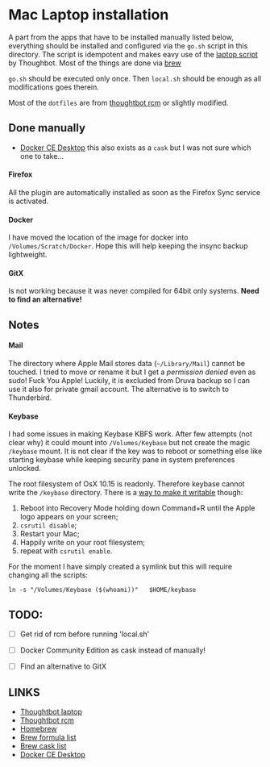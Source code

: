 # Mac Laptop installation

A part from the apps that have to be installed manually listed below, everything should be installed and configured via the `go.sh` script in this directory. The script is idempotent and makes eavy use of the [laptop script][1] by Thoughbot. Most of the things are done via [brew][3]

`go.sh` should be executed only once. Then `local.sh` should be enough as all modifications goes therein.

Most of the `dotfiles` are from [thoughtbot rcm][2] or slightly modified. 

## Done manually
 * [Docker CE Desktop][6] this also exists  as a `cask` but I was not sure which one to take...


#### Firefox
All the plugin are automatically installed as soon as the Firefox Sync service is activated. 

#### Docker
I have moved the location of the image for docker into `/Volumes/Scratch/Docker`. Hope this will help keeping the insync backup lightweight.

#### GitX 
Is not working because it was never compiled for 64bit only systems. **Need to find an alternative!**


## Notes

#### Mail
The directory where Apple Mail stores data (`~/Library/Mail`) cannot be touched. 
I tried to move or rename it but I get a _permission denied_ even as sudo! 
Fuck You Apple!
Luckily, it is excluded from Druva backup so I can use it also for private gmail account. 
The alternative is to switch to Thunderbird. 

#### Keybase
I had some issues in making Keybase KBFS work. After few attempts (not clear why) it could mount into `/Volumes/Keybase` but not create the magic `/keybase` mount. It is not clear if the key was to reboot or something else like starting keybase while keeping security pane in system preferences unlocked. 

The root filesystem of OsX 10.15 is readonly. Therefore keybase cannot write the `/keybase` directory. 
There is a [way to make it writable][8] though: 

  1. Reboot into Recovery Mode holding down Command+R until the Apple logo appears on your screen;
  2. `csrutil disable`;
  3. Restart your Mac;
  4. Happily write on your root filesystem;
  5. repeat with `csrutil enable`.

For the moment I have simply created a symlink but this will require changing all the scripts:

```
ln -s "/Volumes/Keybase ($(whoami))"   $HOME/keybase
```


## TODO:
 - [ ] Get rid of rcm before running 'local.sh'
 - [ ] Docker Community Edition as cask instead of manually!
 - [ ] Find an alternative to GitX
 

## LINKS
 - [Thoughtbot laptop][1]
 - [Thoughtbot rcm][2]
 - [Homebrew][3]
 - [Brew formula list][4]
 - [Brew cask list][5]
 - [Docker CE Desktop][6]

[1]: https://github.com/thoughtbot/laptop
[2]: https://github.com/thoughtbot/rcm
[3]: https://brew.sh/
[4]: https://formulae.brew.sh/formula/
[5]: https://formulae.brew.sh/cask/
[6]: https://hub.docker.com/editions/community/docker-ce-desktop-mac
[7]: https://forums.developer.apple.com/thread/119790
[8]: https://lifehacker.com/how-to-fix-os-x-el-capitans-annoyances-1733836821